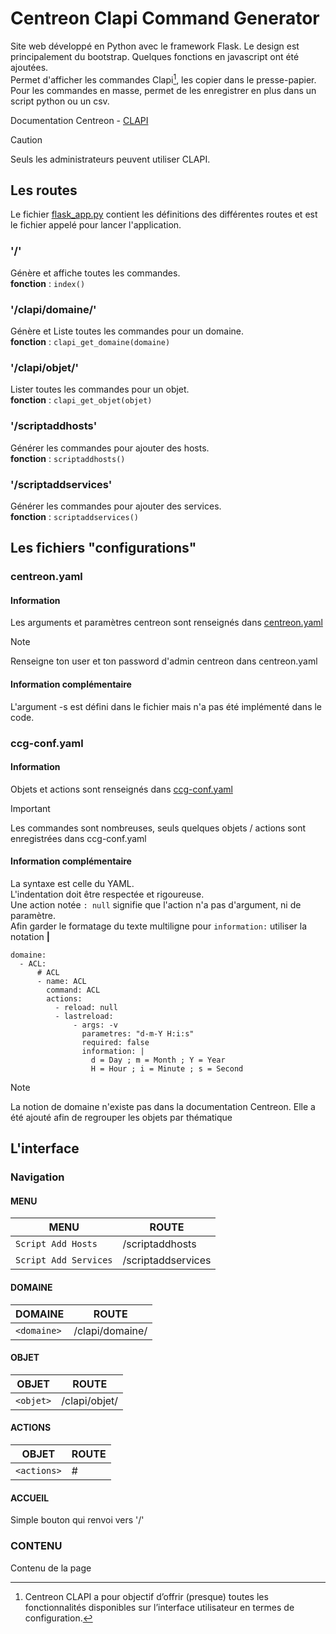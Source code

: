 # Centreon Clapi Command Generator
Site web développé en Python avec le framework Flask. Le design est principalement du bootstrap. Quelques fonctions en javascript ont été ajoutées.  
Permet d'afficher les commandes Clapi[^1], les copier dans le presse-papier.  
Pour les commandes en masse, permet de les enregistrer en plus dans un script python ou un csv.

Documentation Centreon - [CLAPI](https://docs.centreon.com/fr/docs/23.04/api/clapi/)

> [!CAUTION]
> Seuls les administrateurs peuvent utiliser CLAPI.

[^1]: Centreon CLAPI a pour objectif d’offrir (presque) toutes les fonctionnalités disponibles sur l’interface utilisateur en termes de configuration.

## Les routes
Le fichier [flask_app.py](flask_app.py) contient les définitions des différentes routes et est le fichier appelé pour lancer l'application.

### '/'
Génère et affiche toutes les commandes.  
**fonction** : `index()`

### '/clapi/domaine/<domaine>'
Génère et Liste toutes les commandes pour un domaine.  
**fonction** : `clapi_get_domaine(domaine)`

### '/clapi/objet/<objet>'
Lister toutes les commandes pour un objet.  
**fonction** : `clapi_get_objet(objet)`

### '/scriptaddhosts'
Générer les commandes pour ajouter des hosts.  
**fonction** : `scriptaddhosts()`

### '/scriptaddservices'
Générer les commandes pour ajouter des services.  
**fonction** : `scriptaddservices()`

## Les fichiers "configurations"
### centreon.yaml
#### Information
Les arguments et paramètres centreon sont renseignés dans [centreon.yaml](/centreon.yaml)
> [!NOTE]
> Renseigne ton user et ton password d'admin centreon dans centreon.yaml

#### Information complémentaire
L'argument -s est défini dans le fichier mais n'a pas été implémenté dans le code.

### ccg-conf.yaml
#### Information
Objets et actions sont renseignés dans [ccg-conf.yaml](/ccg-conf.yaml)
> [!IMPORTANT]
> Les commandes sont nombreuses, seuls quelques objets / actions sont enregistrées dans ccg-conf.yaml

#### Information complémentaire
La syntaxe est celle du YAML.  
L'indentation doit être respectée et rigoureuse.  
Une action notée `: null` signifie que l'action n'a pas d'argument, ni de paramètre.  
Afin garder le formatage du texte multiligne pour `information:` utiliser la notation **|**  
```
domaine: 
  - ACL:
      # ACL
      - name: ACL
        command: ACL
        actions:
          - reload: null
          - lastreload:
              - args: -v
                parametres: "d-m-Y H:i:s"
                required: false
                information: |
                  d = Day ; m = Month ; Y = Year
                  H = Hour ; i = Minute ; s = Second
```
> [!NOTE]
> La notion de domaine n'existe pas dans la documentation Centreon. Elle a été ajouté afin de regrouper les objets par thématique

## L'interface
### Navigation
#### MENU
| MENU | ROUTE |
| --- | --- |
| `Script Add Hosts` | /scriptaddhosts |
| `Script Add Services` | /scriptaddservices |

#### DOMAINE
| DOMAINE | ROUTE |
| --- | --- |
| `<domaine>` | /clapi/domaine/<domaine> |

#### OBJET
| OBJET | ROUTE |
| --- | --- |
| `<objet>` | /clapi/objet/<objet> |

#### ACTIONS
| OBJET | ROUTE |
| --- | --- |
| `<actions>` | # |

#### ACCUEIL
Simple bouton qui renvoi vers '/'

### CONTENU
Contenu de la page
